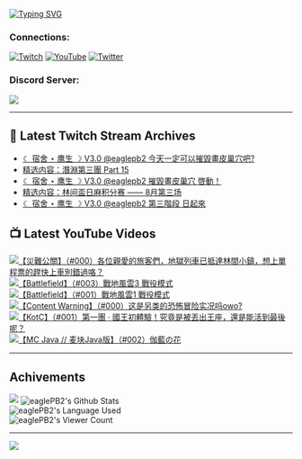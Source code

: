 <!--### Hello people, I'm EaglePB2 - The one who building something for fun 👋
Thank you for standby for this profile.   
The purpose of this profile is coming soon.   
You may come back later, as you wish if this readme.md is updated.   -->

<a href="https://git.io/typing-svg"><img src="https://readme-typing-svg.herokuapp.com?font=Fira+Code&duration=1000&pause=5000&vCenter=true&random=false&width=500&lines=%F0%9F%91%8B+Hello+Everyone%2C+I'm+EaglePB2.;%F0%9F%99%87+Thank+you+for+stopping+by+my+profile.+;%F0%9F%94%AD+%3D%3D%3D%3D+%F0%9F%94%AD;%F0%9F%91%8B+%E4%BD%A0%E5%A5%BD%EF%BC%8C%E6%AD%A1%E8%BF%8E%E4%BE%86%E5%88%B0%E6%88%91%E7%9A%84%E4%BB%A3%E7%A2%BC%E5%BA%AB%E3%80%82;%F0%9F%99%87+%E6%84%9F%E8%AC%9D%E5%89%8D%E4%BE%86%E5%8F%83%E8%A7%80%E5%B0%8F%E5%B1%8B+owo~" alt="Typing SVG" /></a>

### Connections:

[![Twitch](https://img.shields.io/badge/Twitch-9347FF?style=flat-square&logo=twitch&logoColor=white)](https://www.twitch.tv/eaglepb2)
[![YouTube](https://img.shields.io/badge/YouTube-%23FF0000.svg?style=flat-square&logo=YouTube&logoColor=white)](https://www.youtube.com/eaglepb2)
[![Twitter](https://img.shields.io/badge/Twitter-%231DA1F2.svg?style=flat-square&logo=Twitter&logoColor=white)](https://twitter.com/eaglepb2)

### Discord Server:

[![](https://invidget.switchblade.xyz/qKrub9b?theme=dark&language=ch)](https://discord.gg/qKrub9b)

---

## 👾 Latest Twitch Stream Archives
<!-- TWITCH:START -->
- [☾ 宿舍 ⋆ 鹰生 ☽ V3.0 @eaglepb2 今天一定可以摧毀畫皮巢穴吧?](https://www.twitch.tv/videos/2232694715)
- [精选内容：潛淵第三團 Part 15](https://www.twitch.tv/videos/2231861463)
- [☾ 宿舍 ⋆ 鹰生 ☽ V3.0 @eaglepb2 摧毀畫皮巢穴 啓動！](https://www.twitch.tv/videos/2231752021)
- [精选内容：林间盃日麻积分赛 —— 8月第三场](https://www.twitch.tv/videos/2230695538)
- [☾ 宿舍 ⋆ 鹰生 ☽ V3.0 @eaglepb2 第三階段 日起來](https://www.twitch.tv/videos/2230024707)
<!-- TWITCH:END -->



## 📺 Latest YouTube Videos
<!-- YOUTUBE:START -->
<!-- YOUTUBE:END -->

<!-- BEGIN YOUTUBE-CARDS -->
<a href="https://www.youtube.com/watch?v=B3TJaPqKcq4">
  <picture>
    <source media="(prefers-color-scheme: dark)" srcset="https://ytcards.demolab.com/?id=B3TJaPqKcq4&title=%E3%80%90%E7%81%BD%E9%9B%A3%E5%85%AC%E9%97%9C%E3%80%91%EF%BC%88%23000%EF%BC%89%E5%90%84%E4%BD%8D%E8%A6%AA%E6%84%9B%E7%9A%84%E6%97%85%E5%AE%A2%E5%80%91%EF%BC%8C%E5%9C%B0%E7%8D%84%E5%88%97%E8%BB%8A%E5%B7%B2%E6%8A%B5%E9%81%94%E6%9E%97%E9%96%93%E5%B0%8F%E9%8E%AE%EF%BC%8C%E6%83%B3%E4%B8%8A%E5%96%AE%E7%A8%8B%E7%A5%A8%E7%9A%84%E8%B6%95%E5%BF%AB%E4%B8%8A%E8%BB%8A%E5%88%A5%E9%8C%AF%E9%81%8E%E5%92%AF%EF%BC%9F&lang=zh&timestamp=1724648036&background_color=%230d1117&title_color=%23ffffff&stats_color=%23dedede&max_title_lines=1&width=250&border_radius=5&duration=19333">
    <img src="https://ytcards.demolab.com/?id=B3TJaPqKcq4&title=%E3%80%90%E7%81%BD%E9%9B%A3%E5%85%AC%E9%97%9C%E3%80%91%EF%BC%88%23000%EF%BC%89%E5%90%84%E4%BD%8D%E8%A6%AA%E6%84%9B%E7%9A%84%E6%97%85%E5%AE%A2%E5%80%91%EF%BC%8C%E5%9C%B0%E7%8D%84%E5%88%97%E8%BB%8A%E5%B7%B2%E6%8A%B5%E9%81%94%E6%9E%97%E9%96%93%E5%B0%8F%E9%8E%AE%EF%BC%8C%E6%83%B3%E4%B8%8A%E5%96%AE%E7%A8%8B%E7%A5%A8%E7%9A%84%E8%B6%95%E5%BF%AB%E4%B8%8A%E8%BB%8A%E5%88%A5%E9%8C%AF%E9%81%8E%E5%92%AF%EF%BC%9F&lang=zh&timestamp=1724648036&background_color=%23ffffff&title_color=%2324292f&stats_color=%2357606a&max_title_lines=1&width=250&border_radius=5&duration=19333" alt="【災難公關】（#000）各位親愛的旅客們，地獄列車已抵達林間小鎮，想上單程票的趕快上車別錯過咯？" title="【災難公關】（#000）各位親愛的旅客們，地獄列車已抵達林間小鎮，想上單程票的趕快上車別錯過咯？">
  </picture>
</a>
<a href="https://www.youtube.com/watch?v=Wp1iHACcz5Q">
  <picture>
    <source media="(prefers-color-scheme: dark)" srcset="https://ytcards.demolab.com/?id=Wp1iHACcz5Q&title=%E3%80%90Battlefield%E3%80%91%EF%BC%88%23003%EF%BC%89%E6%88%B0%E5%9C%B0%E9%A2%A8%E9%9B%B23+%E6%88%B0%E5%BD%B9%E6%A8%A1%E5%BC%8F&lang=zh&timestamp=1724569915&background_color=%230d1117&title_color=%23ffffff&stats_color=%23dedede&max_title_lines=1&width=250&border_radius=5&duration=18148">
    <img src="https://ytcards.demolab.com/?id=Wp1iHACcz5Q&title=%E3%80%90Battlefield%E3%80%91%EF%BC%88%23003%EF%BC%89%E6%88%B0%E5%9C%B0%E9%A2%A8%E9%9B%B23+%E6%88%B0%E5%BD%B9%E6%A8%A1%E5%BC%8F&lang=zh&timestamp=1724569915&background_color=%23ffffff&title_color=%2324292f&stats_color=%2357606a&max_title_lines=1&width=250&border_radius=5&duration=18148" alt="【Battlefield】（#003）戰地風雲3 戰役模式" title="【Battlefield】（#003）戰地風雲3 戰役模式">
  </picture>
</a>
<a href="https://www.youtube.com/watch?v=NeCovtBgpes">
  <picture>
    <source media="(prefers-color-scheme: dark)" srcset="https://ytcards.demolab.com/?id=NeCovtBgpes&title=%E3%80%90Battlefield%E3%80%91%EF%BC%88%23001%EF%BC%89%E6%88%B0%E5%9C%B0%E9%A2%A8%E9%9B%B21+%E6%88%B0%E5%BD%B9%E6%A8%A1%E5%BC%8F&lang=zh&timestamp=1724482726&background_color=%230d1117&title_color=%23ffffff&stats_color=%23dedede&max_title_lines=1&width=250&border_radius=5&duration=26141">
    <img src="https://ytcards.demolab.com/?id=NeCovtBgpes&title=%E3%80%90Battlefield%E3%80%91%EF%BC%88%23001%EF%BC%89%E6%88%B0%E5%9C%B0%E9%A2%A8%E9%9B%B21+%E6%88%B0%E5%BD%B9%E6%A8%A1%E5%BC%8F&lang=zh&timestamp=1724482726&background_color=%23ffffff&title_color=%2324292f&stats_color=%2357606a&max_title_lines=1&width=250&border_radius=5&duration=26141" alt="【Battlefield】（#001）戰地風雲1 戰役模式" title="【Battlefield】（#001）戰地風雲1 戰役模式">
  </picture>
</a>
<a href="https://www.youtube.com/watch?v=zjL8a-BCHIg">
  <picture>
    <source media="(prefers-color-scheme: dark)" srcset="https://ytcards.demolab.com/?id=zjL8a-BCHIg&title=%E3%80%90Content+Warning%E3%80%91%EF%BC%88%23000%EF%BC%89%E8%BF%99%E6%98%AF%E5%8F%A6%E7%B1%BB%E7%9A%84%E6%81%90%E6%80%96%E5%86%92%E9%99%A9%E5%AE%9E%E5%86%B5%E5%90%97owo%3F&lang=zh&timestamp=1724427891&background_color=%230d1117&title_color=%23ffffff&stats_color=%23dedede&max_title_lines=1&width=250&border_radius=5&duration=5132">
    <img src="https://ytcards.demolab.com/?id=zjL8a-BCHIg&title=%E3%80%90Content+Warning%E3%80%91%EF%BC%88%23000%EF%BC%89%E8%BF%99%E6%98%AF%E5%8F%A6%E7%B1%BB%E7%9A%84%E6%81%90%E6%80%96%E5%86%92%E9%99%A9%E5%AE%9E%E5%86%B5%E5%90%97owo%3F&lang=zh&timestamp=1724427891&background_color=%23ffffff&title_color=%2324292f&stats_color=%2357606a&max_title_lines=1&width=250&border_radius=5&duration=5132" alt="【Content Warning】（#000）这是另类的恐怖冒险实况吗owo?" title="【Content Warning】（#000）这是另类的恐怖冒险实况吗owo?">
  </picture>
</a>
<a href="https://www.youtube.com/watch?v=r0PtjulSVD4">
  <picture>
    <source media="(prefers-color-scheme: dark)" srcset="https://ytcards.demolab.com/?id=r0PtjulSVD4&title=%E3%80%90KotC%E3%80%91%EF%BC%88%23001%EF%BC%89%E7%AC%AC%E4%B8%80%E5%9C%98+%C2%B7+%E5%9C%8B%E7%8E%8B%E5%88%9D%E9%AB%94%E9%A9%97%EF%BC%81%E7%A9%B6%E7%AB%9F%E6%98%AF%E8%A2%AB%E4%B8%9F%E5%87%BA%E7%8E%8B%E5%BA%A7%EF%BC%8C%E9%82%84%E6%98%AF%E8%83%BD%E6%B4%BB%E5%88%B0%E6%9C%80%E5%BE%8C%E5%91%A2%EF%BC%9F&lang=zh&timestamp=1724302415&background_color=%230d1117&title_color=%23ffffff&stats_color=%23dedede&max_title_lines=1&width=250&border_radius=5&duration=7285">
    <img src="https://ytcards.demolab.com/?id=r0PtjulSVD4&title=%E3%80%90KotC%E3%80%91%EF%BC%88%23001%EF%BC%89%E7%AC%AC%E4%B8%80%E5%9C%98+%C2%B7+%E5%9C%8B%E7%8E%8B%E5%88%9D%E9%AB%94%E9%A9%97%EF%BC%81%E7%A9%B6%E7%AB%9F%E6%98%AF%E8%A2%AB%E4%B8%9F%E5%87%BA%E7%8E%8B%E5%BA%A7%EF%BC%8C%E9%82%84%E6%98%AF%E8%83%BD%E6%B4%BB%E5%88%B0%E6%9C%80%E5%BE%8C%E5%91%A2%EF%BC%9F&lang=zh&timestamp=1724302415&background_color=%23ffffff&title_color=%2324292f&stats_color=%2357606a&max_title_lines=1&width=250&border_radius=5&duration=7285" alt="【KotC】（#001）第一團 · 國王初體驗！究竟是被丟出王座，還是能活到最後呢？" title="【KotC】（#001）第一團 · 國王初體驗！究竟是被丟出王座，還是能活到最後呢？">
  </picture>
</a>
<a href="https://www.youtube.com/watch?v=bX0nqxQZdjk">
  <picture>
    <source media="(prefers-color-scheme: dark)" srcset="https://ytcards.demolab.com/?id=bX0nqxQZdjk&title=%E3%80%90MC+Java+%2F%2F+%E9%BA%A6%E5%9D%97Java%E7%89%88%E3%80%91%EF%BC%88%23002%EF%BC%89%E4%BC%BD%E8%97%8D%E3%81%AE%E8%8A%B1&lang=zh&timestamp=1724255955&background_color=%230d1117&title_color=%23ffffff&stats_color=%23dedede&max_title_lines=1&width=250&border_radius=5&duration=7079">
    <img src="https://ytcards.demolab.com/?id=bX0nqxQZdjk&title=%E3%80%90MC+Java+%2F%2F+%E9%BA%A6%E5%9D%97Java%E7%89%88%E3%80%91%EF%BC%88%23002%EF%BC%89%E4%BC%BD%E8%97%8D%E3%81%AE%E8%8A%B1&lang=zh&timestamp=1724255955&background_color=%23ffffff&title_color=%2324292f&stats_color=%2357606a&max_title_lines=1&width=250&border_radius=5&duration=7079" alt="【MC Java // 麦块Java版】（#002）伽藍の花" title="【MC Java // 麦块Java版】（#002）伽藍の花">
  </picture>
</a>
<!-- END YOUTUBE-CARDS -->

---

## Achivements
[![](https://github-profile-trophy.vercel.app/?username=eaglepb2&theme=monokai&no-bg=true&&title=Repositories,Issues,Commit,MultiLanguage)](https://github.com/anuraghazra/github-readme-stats)
<img align="center" alt="eaglePB2's Github Stats" src="https://github-readme-stats.vercel.app/api?username=eaglePB2&show_icons=true&hide_border=true&theme=merko" />
<br>
<img align="center" alt="eaglePB2's Language Used" src="https://github-readme-stats.vercel.app/api/top-langs/?username=eaglePB2&show_icons=true&hide_border=true&theme=merko&layout=compact&langs_count=8" />
<br>
<img align="center" alt="eaglePB2's Viewer Count" src="https://visitcount.itsvg.in/api?id=eaglepb2&label=Profile%20Views&color=3&icon=5&pretty=true" />

<hr>

<!-- RANDOMQUOTE:START -->
![](https://quotes-github-readme.vercel.app/api?type=horizontal&theme=merko)
<!-- RANDOMQUOTE:END -->


<!--
       _____   _   _   _____       _____   _   _   ____   
      |_   _| | | | | |  ___|     |  ___| | \ | | |  _  \  
        | |   | |_| | | |___      | |___  |  \| | | | | | 
        | |   |  _  | |  ___|     |  ___| |     | | | | | 
        | |   | | | | | |___      | |___  | |\  | | |_| | 
        |_|   |_| |_| |_____|     |_____| |_| \_| |____ / 
      
-->

